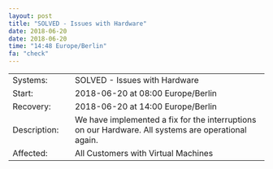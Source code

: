 ```yaml
---
layout: post
title: "SOLVED - Issues with Hardware"
date: 2018-06-20
date: 2018-06-20
time: "14:48 Europe/Berlin"
fa: "check"
---
```


|                   |   |                                                                      |
|-------------------|---|----------------------------------------------------------------------|
| Systems:          |   | SOLVED - Issues with Hardware|
| Start:            |   | 2018-06-20 at 08:00 Europe/Berlin |
| Recovery:	      |   | 2018-06-20 at 14:00 Europe/Berlin |
| Description:      |   | We have implemented a fix for the interruptions on our Hardware. All systems are operational again. |
| Affected:         |   | All Customers with Virtual Machines |